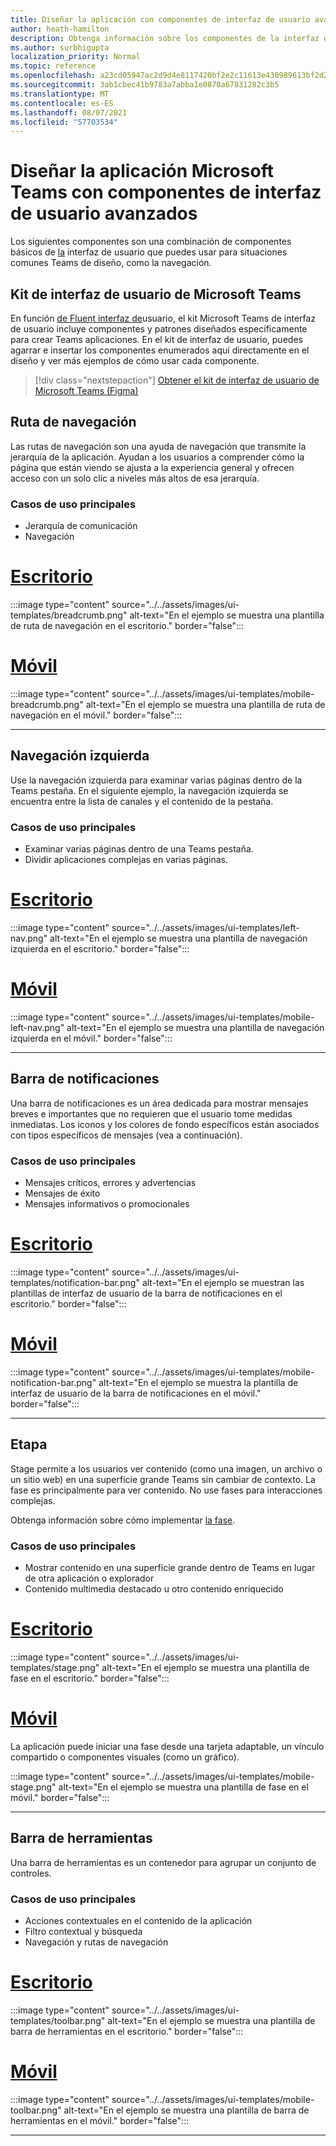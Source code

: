 ```yaml
---
title: Diseñar la aplicación con componentes de interfaz de usuario avanzados
author: heath-hamilton
description: Obtenga información sobre los componentes de la interfaz de usuario usados Teams .
ms.author: surbhigupta
localization_priority: Normal
ms.topic: reference
ms.openlocfilehash: a23cd05947ac2d9d4e8117420bf2e2c11613e430989613bf2d267e5c892bf39c
ms.sourcegitcommit: 3ab1cbec41b9783a7abba1e0870a67831282c3b5
ms.translationtype: MT
ms.contentlocale: es-ES
ms.lasthandoff: 08/07/2021
ms.locfileid: "57703534"
---
```

# <a name="designing-your-microsoft-teams-app-with-advanced-ui-components"></a>Diseñar la aplicación Microsoft Teams con componentes de interfaz de usuario avanzados

Los siguientes componentes son una combinación de componentes básicos de [la](~/concepts/design/design-teams-app-basic-ui-components.md) interfaz de usuario que puedes usar para situaciones comunes Teams de diseño, como la navegación.

## <a name="microsoft-teams-ui-kit"></a>Kit de interfaz de usuario de Microsoft Teams

En función <a href="https://fluentsite.z22.web.core.windows.net/" target="_blank">de Fluent interfaz de</a>usuario, el kit Microsoft Teams de interfaz de usuario incluye componentes y patrones diseñados específicamente para crear Teams aplicaciones. En el kit de interfaz de usuario, puedes agarrar e insertar los componentes enumerados aquí directamente en el diseño y ver más ejemplos de cómo usar cada componente.

> [!div class="nextstepaction"]
> [Obtener el kit de interfaz de usuario de Microsoft Teams (Figma)](https://www.figma.com/community/file/916836509871353159)

## <a name="breadcrumb"></a>Ruta de navegación

Las rutas de navegación son una ayuda de navegación que transmite la jerarquía de la aplicación. Ayudan a los usuarios a comprender cómo la página que están viendo se ajusta a la experiencia general y ofrecen acceso con un solo clic a niveles más altos de esa jerarquía.

### <a name="top-use-cases"></a>Casos de uso principales

* Jerarquía de comunicación
* Navegación

# <a name="desktop"></a>[Escritorio](#tab/desktop)

:::image type="content" source="../../assets/images/ui-templates/breadcrumb.png" alt-text="En el ejemplo se muestra una plantilla de ruta de navegación en el escritorio." border="false":::

# <a name="mobile"></a>[Móvil](#tab/mobile)

:::image type="content" source="../../assets/images/ui-templates/mobile-breadcrumb.png" alt-text="En el ejemplo se muestra una plantilla de ruta de navegación en el móvil." border="false":::

---

## <a name="left-nav"></a>Navegación izquierda

Use la navegación izquierda para examinar varias páginas dentro de la Teams pestaña. En el siguiente ejemplo, la navegación izquierda se encuentra entre la lista de canales y el contenido de la pestaña.

### <a name="top-use-cases"></a>Casos de uso principales

* Examinar varias páginas dentro de una Teams pestaña.
* Dividir aplicaciones complejas en varias páginas.

# <a name="desktop"></a>[Escritorio](#tab/desktop)

:::image type="content" source="../../assets/images/ui-templates/left-nav.png" alt-text="En el ejemplo se muestra una plantilla de navegación izquierda en el escritorio." border="false":::

# <a name="mobile"></a>[Móvil](#tab/mobile)

:::image type="content" source="../../assets/images/ui-templates/mobile-left-nav.png" alt-text="En el ejemplo se muestra una plantilla de navegación izquierda en el móvil." border="false":::

---

## <a name="notification-bar"></a>Barra de notificaciones

Una barra de notificaciones es un área dedicada para mostrar mensajes breves e importantes que no requieren que el usuario tome medidas inmediatas. Los iconos y los colores de fondo específicos están asociados con tipos específicos de mensajes (vea a continuación).

### <a name="top-use-cases"></a>Casos de uso principales

* Mensajes críticos, errores y advertencias
* Mensajes de éxito
* Mensajes informativos o promocionales

# <a name="desktop"></a>[Escritorio](#tab/desktop)

:::image type="content" source="../../assets/images/ui-templates/notification-bar.png" alt-text="En el ejemplo se muestran las plantillas de interfaz de usuario de la barra de notificaciones en el escritorio." border="false":::

# <a name="mobile"></a>[Móvil](#tab/mobile)

:::image type="content" source="../../assets/images/ui-templates/mobile-notification-bar.png" alt-text="En el ejemplo se muestra la plantilla de interfaz de usuario de la barra de notificaciones en el móvil." border="false":::

---

## <a name="stage"></a>Etapa

Stage permite a los usuarios ver contenido (como una imagen, un archivo o un sitio web) en una superficie grande Teams sin cambiar de contexto. La fase es principalmente para ver contenido. No use fases para interacciones complejas.

Obtenga información sobre cómo implementar [la fase](~/tabs/tabs-link-unfurling.md).

### <a name="top-use-cases"></a>Casos de uso principales

* Mostrar contenido en una superficie grande dentro de Teams en lugar de otra aplicación o explorador
* Contenido multimedia destacado u otro contenido enriquecido

# <a name="desktop"></a>[Escritorio](#tab/desktop)

:::image type="content" source="../../assets/images/ui-templates/stage.png" alt-text="En el ejemplo se muestra una plantilla de fase en el escritorio." border="false":::

# <a name="mobile"></a>[Móvil](#tab/mobile)

La aplicación puede iniciar una fase desde una tarjeta adaptable, un vínculo compartido o componentes visuales (como un gráfico).

:::image type="content" source="../../assets/images/ui-templates/mobile-stage.png" alt-text="En el ejemplo se muestra una plantilla de fase en el móvil." border="false":::

---

## <a name="toolbar"></a>Barra de herramientas

Una barra de herramientas es un contenedor para agrupar un conjunto de controles.

### <a name="top-use-cases"></a>Casos de uso principales

* Acciones contextuales en el contenido de la aplicación
* Filtro contextual y búsqueda
* Navegación y rutas de navegación

# <a name="desktop"></a>[Escritorio](#tab/desktop)

:::image type="content" source="../../assets/images/ui-templates/toolbar.png" alt-text="En el ejemplo se muestra una plantilla de barra de herramientas en el escritorio." border="false":::

# <a name="mobile"></a>[Móvil](#tab/mobile)

:::image type="content" source="../../assets/images/ui-templates/mobile-toolbar.png" alt-text="En el ejemplo se muestra una plantilla de barra de herramientas en el móvil." border="false":::

---
